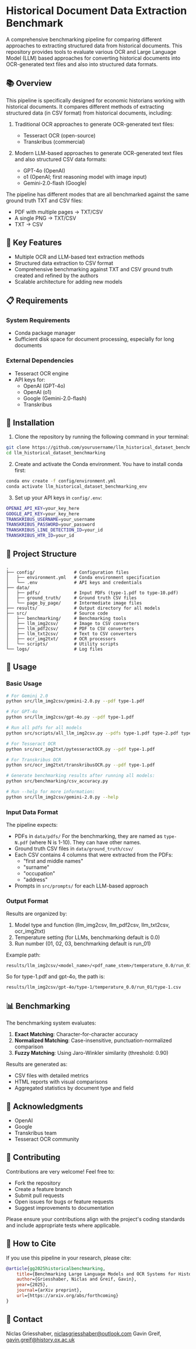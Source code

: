 # Historical Document Data Extraction Benchmark

A comprehensive benchmarking pipeline for comparing different approaches to extracting structured data from historical documents. This repository provides tools to evaluate various OCR and Large Language Model (LLM) based approaches for converting historical documents into OCR-generated text files and also into structured data formats.

## 📚 Overview

This pipeline is specifically designed for economic historians working with historical documents. It compares different methods of extracting structured data (in CSV format) from historical documents, including:

1. Traditional OCR approaches to generate OCR-generated text files:
   - Tesseract OCR (open-source)
   - Transkribus (commercial)

2. Modern LLM-based approaches to generate OCR-generated text files and also structured CSV data formats:
   - GPT-4o (OpenAI)
   - o1 (OpenAI; first reasoning model with image input)
   - Gemini-2.0-flash (Google)

The pipeline has different modes that are all benchmarked against the same ground truth TXT and CSV files:
- PDF with multiple pages → TXT/CSV
- A single PNG → TXT/CSV
- TXT → CSV

## 🎯 Key Features

- Multiple OCR and LLM-based text extraction methods
- Structured data extraction to CSV format
- Comprehensive benchmarking against TXT and CSV ground truth created and refined by the authors
- Scalable architecture for adding new models

## 📋 Requirements

### System Requirements
- Conda package manager
- Sufficient disk space for document processing, especially for long documents

### External Dependencies
- Tesseract OCR engine
- API keys for:
  - OpenAI (GPT-4o)
  - OpenAI (o1)
  - Google (Gemini-2.0-flash)
  - Transkribus

## 🚀 Installation

1. Clone the repository by running the following command in your terminal:
```bash
git clone https://github.com/yourusername/llm_historical_dataset_benchmarking.git
cd llm_historical_dataset_benchmarking
```

2. Create and activate the Conda environment. You have to install conda first:
```bash
conda env create -f config/environment.yml
conda activate llm_historical_dataset_benchmarking_env
```

3. Set up your API keys in `config/.env`:
```bash
OPENAI_API_KEY=your_key_here
GOOGLE_API_KEY=your_key_here
TRANSKRIBUS_USERNAME=your_username
TRANSKRIBUS_PASSWORD=your_password
TRANSKRIBUS_LINE_DETECTION_ID=your_id
TRANSKRIBUS_HTR_ID=your_id
```

## 📁 Project Structure

```
.
├── config/               # Configuration files
│   ├── environment.yml   # Conda environment specification
│   └── .env              # API keys and credentials
├── data/
│   ├── pdfs/             # Input PDFs (type-1.pdf to type-10.pdf)
│   ├── ground_truth/     # Ground truth CSV files
│   └── page_by_page/     # Intermediate image files
├── results/              # Output directory for all models
├── src/                  # Source code
│   ├── benchmarking/     # Benchmarking tools
│   ├── llm_img2csv/      # Image to CSV converters
│   ├── llm_pdf2csv/      # PDF to CSV converters
│   ├── llm_txt2csv/      # Text to CSV converters
│   ├── ocr_img2txt/      # OCR processors
│   └── scripts/          # Utility scripts
└── logs/                 # Log files
```

## 🔧 Usage

### Basic Usage

```bash
# For Gemini 2.0
python src/llm_img2csv/gemini-2.0.py --pdf type-1.pdf

# For GPT-4o
python src/llm_img2csv/gpt-4o.py --pdf type-1.pdf

# Run all pdfs for all models
python src/scripts/all_llm_img2csv.py --pdfs type-1.pdf type-2.pdf type-3.pdf ... --models gemini-2.0 gpt-4o

# For Tesseract OCR
python src/ocr_img2txt/pytesseractOCR.py --pdf type-1.pdf

# For Transkribus OCR
python src/ocr_img2txt/transkribusOCR.py --pdf type-1.pdf

# Generate benchmarking results after running all models:
python src/benchmarking/csv_accuracy.py

# Run --help for more information:
python src/llm_img2csv/gemini-2.0.py --help
```

### Input Data Format

The pipeline expects:
- PDFs in `data/pdfs/` For the benchmarking, they are named as `type-N.pdf` (where N is 1-10). They can have other names.
- Ground truth CSV files in `data/ground_truth/csv/`
- Each CSV contains 4 columns that were extracted from the PDFs:
  - "first and middle names"
  - "surname"
  - "occupation"
  - "address"
- Prompts in `src/prompts/` for each LLM-based approach

### Output Format

Results are organized by:
1. Model type and function (llm_img2csv, llm_pdf2csv, llm_txt2csv, ocr_img2txt)
2. Temperature setting (for LLMs, benchmarking default is 0.0)
3. Run number (01, 02, 03, benchmarking default is run_01)

Example path:
```
results/llm_img2csv/<model_name>/<pdf_name_stem>/temperature_0.0/run_01/<pdf_name_stem>.csv
```

So for type-1.pdf and gpt-4o, the path is:
```
results/llm_img2csv/gpt-4o/type-1/temperature_0.0/run_01/type-1.csv
```

## 📊 Benchmarking

The benchmarking system evaluates:
1. **Exact Matching**: Character-for-character accuracy
2. **Normalized Matching**: Case-insensitive, punctuation-normalized comparison
3. **Fuzzy Matching**: Using Jaro-Winkler similarity (threshold: 0.90)

Results are generated as:
- CSV files with detailed metrics
- HTML reports with visual comparisons
- Aggregated statistics by document type and field

## 🙏 Acknowledgments

- OpenAI
- Google
- Transkribus team
- Tesseract OCR community

## 👥 Contributing

Contributions are very welcome! Feel free to:
- Fork the repository
- Create a feature branch
- Submit pull requests
- Open issues for bugs or feature requests
- Suggest improvements to documentation

Please ensure your contributions align with the project's coding standards and include appropriate tests where applicable.

## 📝 How to Cite

If you use this pipeline in your research, please cite:

```bibtex
@article{gg2025historicalbenchmarking,
    title={Benchmarking Large Language Models and OCR Systems for Historical Document Data Extraction: A Comprehensive Pipeline},
    author={Griesshaber, Niclas and Greif, Gavin},
    year={2025},
    journal={arXiv preprint},
    url={https://arxiv.org/abs/forthcoming}
}
```

## 📧 Contact

Niclas Griesshaber, niclasgriesshaber@outlook.com
Gavin Greif, gavin.greif@history.ox.ac.uk